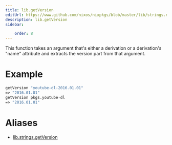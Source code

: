 ```yaml
---
title: lib.getVersion
editUrl: https://www.github.com/nixos/nixpkgs/blob/master/lib/strings.nix#L1025C16
description: lib.getVersion
sidebar:

    order: 8
---
```


This function takes an argument that's either a derivation or a
derivation's "name" attribute and extracts the version part from that
argument.

# Example

```nix
getVersion "youtube-dl-2016.01.01"
=> "2016.01.01"
getVersion pkgs.youtube-dl
=> "2016.01.01"
```


# Aliases

- [lib.strings.getVersion](/nix-doc-comments/reference/lib/strings/lib-strings-getVersion)


